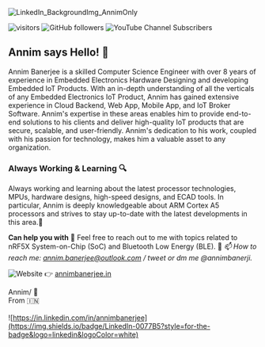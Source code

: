 ![LinkedIn_BackgroundImg_AnnimOnly](https://user-images.githubusercontent.com/2097509/224508899-db6ea022-f3d8-4780-8318-df320c369c23.png)

![visitors](https://visitor-badge.glitch.me/badge?page_id=pixma.pixma&left_color=gray&right_color=blue)  ![GitHub followers](https://img.shields.io/github/followers/pixma?style=social)  ![YouTube Channel Subscribers](https://img.shields.io/youtube/channel/subscribers/UC9ZzBvn6THoVP7NzTLMU1YQ?style=social)
## Annim says Hello! 👋

Annim Banerjee is a skilled Computer Science Engineer with over 8 years of experience in Embedded Electronics Hardware Designing and developing Embedded IoT Products. With an in-depth understanding of all the verticals of any Embedded Electronics IoT Product, Annim has gained extensive experience in Cloud Backend, Web App, Mobile App, and IoT Broker Software. Annim's expertise in these areas enables him to provide end-to-end solutions to his clients and deliver high-quality IoT products that are secure, scalable, and user-friendly. Annim's dedication to his work, coupled with his passion for technology, makes him a valuable asset to any organization.

### Always Working & Learning :mag:
Always working and learning about the latest processor technologies, MPUs, hardware designs, high-speed designs, and ECAD tools. In particular, Annim is deeply knowledgeable about ARM Cortex A5 processors and strives to stay up-to-date with the latest developments in this area.:dart:

**Can help you with** :handshake:
Feel free to reach out to me with topics related to nRF5X System-on-Chip (SoC) and Bluetooth Low Energy (BLE). :clap:
*📫 How to reach me: annim.banerjee@outlook.com / tweet or dm me @annimbanerji.*

![Website](https://img.shields.io/website?url=http%3A%2F%2Fannimbanerjee.in) :point_right: [annimbanerjee.in](http://annimbanerjee.in) 




Annim/ :yellow_heart: <br>
From :india: <br><br>
![https://in.linkedin.com/in/annimbanerjee](https://img.shields.io/badge/LinkedIn-0077B5?style=for-the-badge&logo=linkedin&logoColor=white)
